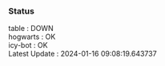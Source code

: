 ### Status


table : DOWN  
hogwarts : OK  
icy-bot : OK  
Latest Update : 2024-01-16 09:08:19.643737
